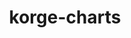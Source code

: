 ---
layout: module
title: korge-charts
authors: [korlibs]
category: Other
link: https://github.com/korlibs/korge-charts/tree/main/korge-charts
icon: /i/charts_logo.png
---